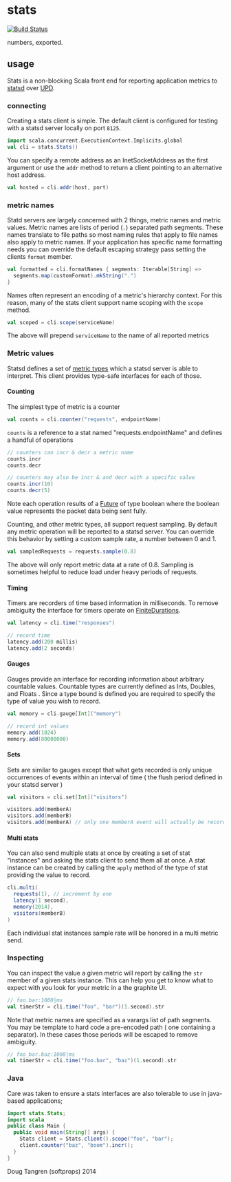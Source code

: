 # stats

[![Build Status](https://travis-ci.org/softprops/stats.svg?branch=master)](https://travis-ci.org/softprops/stats)

numbers, exported.

## usage

Stats is a non-blocking Scala front end for reporting application metrics to [statsd](https://github.com/etsy/statsd/) over [UPD](http://en.wikipedia.org/wiki/User_Datagram_Protocol).

### connecting

Creating a stats client is simple. The default client is configured for testing with a statsd server locally on port `8125`.

```scala
import scala.concurrent.ExecutionContext.Implicits.global
val cli = stats.Stats()
```

You can specify a remote address as an InetSocketAddress as the first argument or use the `addr` method to return a client pointing to an alternative host address.

```scala
val hosted = cli.addr(host, port)
```

### metric names

Statd servers are largely concerned with 2 things, metric names and metric values. Metric names are lists of period (`.`) separated path segments.
These names translate to file paths so most naming rules that apply to file names also apply to metric names. If your application has specific name
formatting needs you can override the default escaping strategy pass setting the clients `format` member.

```scala
val formatted = cli.formatNames { segments: Iterable[String] =>
  segments.map(customFormat).mkString(".")
}
```

Names often represent an encoding of a metric's hierarchy context. For this reason, many of the stats client support name scoping with the `scope` method.

```scala
val scoped = cli.scope(serviceName)
```

The above will prepend `serviceName` to the name of all reported metrics

### Metric values

Statsd defines a set of [metric types](https://github.com/etsy/statsd/blob/master/docs/metric_types.md) which a statsd server is able to interpret.
This client provides type-safe interfaces for each of those.

#### Counting

The simplest type of metric is a counter

```scala
val counts = cli.counter("requests", endpointName)
```

`counts` is a reference to a stat named "requests.endpointName" and defines a handful of operations

```scala
// counters can incr & decr a metric name
counts.incr
counts.decr

// counters may also be incr & and decr with a specific value
counts.incr(10)
counts.decr(5)
```

Note each operation results of a [Future](http://www.scala-lang.org/api/current/index.html#scala.concurrent.Future) of type boolean where the boolean value represents the packet data being sent fully.

Counting, and other metric types, all support request sampling. By default any metric operation will be reported to a statsd server. You can override
this behavior by setting a custom sample rate, a number between 0 and 1.

```scala
val sampledRequests = requests.sample(0.8)
```

The above will only report metric data at a rate of 0.8. Sampling is sometimes helpful to reduce load under heavy periods of requests.

#### Timing

Timers are recorders of time based information in milliseconds. To remove ambiguity the interface for timers operate on [FiniteDurations](http://www.scala-lang.org/api/current/index.html#scala.concurrent.duration.FiniteDuration).

```scala
val latency = cli.time("responses")

// record time
latency.add(200 millis)
latency.add(2 seconds)
```

#### Gauges

Gauges provide an interface for recording information about arbitrary countable values. Countable types are currently defined as Ints, Doubles, and Floats
. Since a type bound is defined you are required to specify the type of value you wish to record.

```scala
val memory = cli.gauge[Int]("memory")

// record int values
memory.add(1024)
memory.add(80000000)
```

#### Sets

Sets are similar to gauges except that what gets recorded is only unique occurrences of events within an interval of time ( the flush period defined in your statsd server )

```scala
val visitors = cli.set[Int]("visitors")

visitors.add(memberA)
visitors.add(memberB)
visitors.add(memberA) // only one memberA event will actually be recorded
```

#### Multi stats

You can also send multiple stats at once by creating a set of stat "instances" and asking the stats client to send them all at once. A stat instance
can be created by calling the `apply` method of the type of stat providing the value to record.

```scala
cli.multi(
  requests(1), // increment by one
  latency(1 second),
  memory(2014),
  visitors(memberB)
)
```

Each individual stat instances sample rate will be honored in a multi metric send.

### Inspecting

You can inspect the value a given metric will report by calling the `str` member of a given stats instance. This can help you get to know what to
expect with you look for your metric in a the graphite UI.

```scala
// foo.bar:1000|ms
val timerStr = cli.time("foo", "bar")(1.second).str
```

Note that metric names are specified as a varargs list of path segments. You may be template to hard code a pre-encoded path ( one containing a separator). In these cases those periods will be escaped to remove ambiguity.

```scala
// foo_bar.baz:1000|ms
val timerStr = cli.time("foo.bar", "baz")(1.second).str
```

### Java

Care was taken to ensure a stats interfaces are also tolerable to use in java-based applications;

```java
import stats.Stats;
import scala
public class Main {
  public void main(String[] args) {
    Stats client = Stats.client().scope("foo", "bar");
    client.counter("baz", "boom").incr();
  }
}
```

Doug Tangren (softprops) 2014
